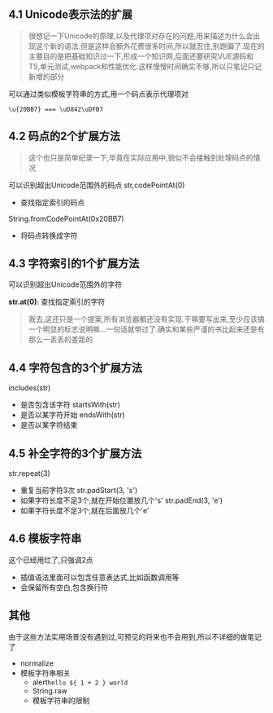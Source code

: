 ## 4.1 Unicode表示法的扩展
> 很想记一下Unicode的原理,以及代理项对存在的问题,用来描述为什么会出现这个新的语法.但是这样会额外花费很多时间,所以就忍住,别跑偏了.现在的主要目的是把基础知识过一下,形成一个知识网,后面还要研究VUE源码和TS,单元测试,webpack和性能优化.这样慢慢时间确实不够,所以只笔记只记新增的部分

可以通过类似模板字符串的方式,用一个码点表示代理项对
```
\u{20BB7} === \uD842\uDFB7
```

## 4.2 码点的2个扩展方法
> 这个也只是简单纪录一下,毕竟在实际应用中,貌似不会接触到处理码点的情况

可以识别超出Unicode范围外的码点
str,codePointAt(0)
- 查找指定索引的码点

String.fromCodePointAt(0x20BB7)
- 将码点转换成字符

## 4.3 字符索引的1个扩展方法
可以识别超出Unicode范围外的字符

**str.at(0)**: 查找指定索引的字符

> 我去,这还只是一个提案,所有浏览器都还没有实现.干嘛要写出来,至少应该搞一个明显的标志说明嘛...一句话就带过了.确实和某些严谨的书比起来还是有那么一丢丢的差距的

## 4.4 字符包含的3个扩展方法
includes(str)
  - 是否包含该字符
startsWith(str)
  - 是否以某字符开始
endsWith(str)
  - 是否以某字符结束

## 4.5 补全字符的3个扩展方法
str.repeat(3)
  - 重复当前字符3次
str.padStart(3, 's')
  - 如果字符长度不足3个,就在开始位置放几个's'
str.padEnd(3, 'e')
  - 如果字符长度不足3个,就在后面放几个'e'
  
## 4.6 模板字符串
这个已经用烂了,只强调2点
- 插值语法里面可以包含任意表达式,比如函数调用等
- 会保留所有空白,包含换行符

## 其他
由于这些方法实用场景没有遇到过,可预见的将来也不会用到,所以不详细的做笔记了
- normalize
- 模板字符串相关
  - alert`hello ${ 1 + 2 } world`
  - String.raw
  - 模板字符串的限制

